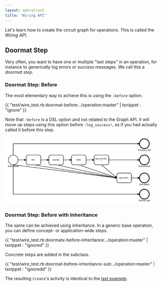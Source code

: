 ```yaml
---
layout: operation2
title: "Wiring API"
---
```


Let's learn how to create the circuit graph for operations. This is called the _Wiring API_.

## Doormat Step

Very often, you want to have one or multiple "last steps" in an operation, for instance to generically log errors or success messages. We call this a _doormat step_.

### Doormat Step: Before

The most elementary way to achieve this is using the `:before` option.

{{ "test/wire_test.rb:doormat-before:../operation:master" | tsnippet : "ignore" }}

Note that `:before` is a DSL option and not related to the Graph API. It will move up steps using this option before `:log_success!`, as if you had actually called it before this step.

<img src="/images/graph/doormat-before.png">

### Doormat Step: Before with Inheritance

The same can be achieved using inheritance. In a generic base operation, you can define concept- or application-wide steps.

{{ "test/wire_test.rb:doormatx-before-inheritance:../operation:master" | tsnippet : "ignored" }}

Concrete steps are added in the subclass.

{{ "test/wire_test.rb:doormat-before-inheritance-sub:../operation:master" | tsnippet : "ignoredd" }}

The resulting `Create`'s activity is identical to the [last example](#doormat-step-before).
